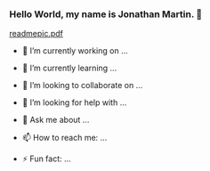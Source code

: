 ### Hello World, my name is Jonathan Martin. 👋
[readmepic.pdf](https://github.com/JonnyRiver/JonnyRiver/files/11365566/readmepic.pdf)



- 🔭 I’m currently working on ...

- 🌱 I’m currently learning ...

- 👯 I’m looking to collaborate on ...

- 🤔 I’m looking for help with ...

- 💬 Ask me about ...

- 📫 How to reach me: ...

- ⚡ Fun fact: ...
